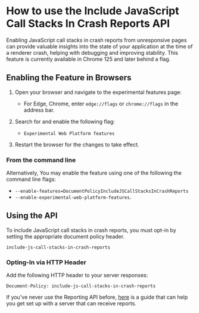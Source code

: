 # How to use the Include JavaScript Call Stacks In Crash Reports API

Enabling JavaScript call stacks in crash reports from unresponsive pages can provide valuable insights into the state of your application at the time of a renderer crash, helping with debugging and improving stability. This feature is currently available in Chrome 125 and later behind a flag.

## Enabling the Feature in Browsers

1) Open your browser and navigate to the experimental features page:
   - For Edge, Chrome, enter `edge://flags` or `chrome://flags` in the address bar.

2) Search for and enable the following flag:
   - `Experimental Web Platform features`

3) Restart the browser for the changes to take effect.

### From the command line

Alternatively, You may enable the feature using one of the following the command line flags: 
- `--enable-features=DocumentPolicyIncludeJSCallStacksInCrashReports`
- `--enable-experimental-web-platform-features`.

## Using the API

To include JavaScript call stacks in crash reports, you must opt-in by setting the appropriate document policy header.

```
include-js-call-stacks-in-crash-reports
```

### Opting-In via HTTP Header

Add the following HTTP header to your server responses:

```
Document-Policy: include-js-call-stacks-in-crash-reports
```


If you've never use the Reporting API before, [here](https://developer.chrome.com/docs/capabilities/web-apis/reporting-api) is a guide that can help you get set up with a server that can receive reports.

